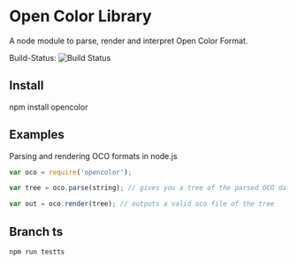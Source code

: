 # Open Color Library

A node module to parse, render and interpret Open Color Format.

Build-Status: ![Build Status](https://travis-ci.org/opencolor-tools/js-oco-parser.svg)

## Install

npm install opencolor

## Examples

Parsing and rendering OCO formats in node.js

```JavaScript
var oco = require('opencolor');

var tree = oco.parse(string); // gives you a tree of the parsed OCO data

var out = oco.render(tree); // outputs a valid oco file of the tree
```

## Branch ts

```
npm run testts
```
